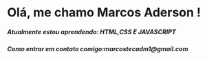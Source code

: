 <h1>Olá, me chamo Marcos Aderson !</h1>

<h5>Atualmente estou aprendendo: HTML,CSS E JAVASCRIPT</h5>
<h5>Como entrar em contato comigo:marcostecadm1@gmail.com</h5>
